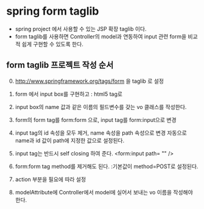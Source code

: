 # spring form taglib
* spring project 에서 사용할 수 있는 JSP 확장 taglib 이다.
* form taglib를 사용하면 Controller의 model과 연동하여 input 관련 form을 비교적 쉽게 
구현할 수 있도록 한다.

## form taglib 프로젝트 작성 순서
0. http://www.springframework.org/tags/form 을 taglib 로 설정

1. form 에서 input box를 구현하고 : html5 tag로 

2. input box의 name 값과 같은 이름의 필드변수를 갖는 vo 클래스를 작성한다.

3. form의 form tag를 form:form 으로, input tag를 form:input으로 변경

4. input tag의 id 속성을 모두 제거, name 속성을 path 속성으로 변경
자동으로 name과 id 값이 path에 지정한 값으로 설정된다.

5. input tag는 반드시 self closing 하여 준다. <form:input path= "" />

6. form:form tag method를 제거해도 된다. :기본값이 method=POST로 설정된다.

7. action 부분을 필요에 따라 설정

8. modelAttribute에 Controller에서 model에 실어서 보내는 vo 이름을 작성해야 한다.
